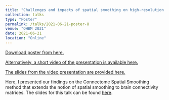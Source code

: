```yaml
---
title: "Challenges and impacts of spatial smoothing on high-resolution structural connectomes"
collection: talks
type: "Poster"
permalink: /talks/2021-06-21-poster-8
venue: "OHBM 2021"
date: 2021-06-21
location: "Online"
---
```


[Download poster from here.](https://sina-mansour.github.io/OHBM_2021_presentation/poster.pdf)

[Alternatively, a short video of the presentation is available here.](https://youtu.be/cQiOAMskj3c)

[The slides from the video presentation are provided here.](https://sina-mansour.github.io/OHBM_2021_presentation/)

Here, I presented our findings on the Connectome Spatial Smoothing method that extends the notion of spatial smoothing to brain connectivity matrices. The slides for this talk can be found [here](https://sina-mansour.github.io/OHBM_2021_presentation/).
